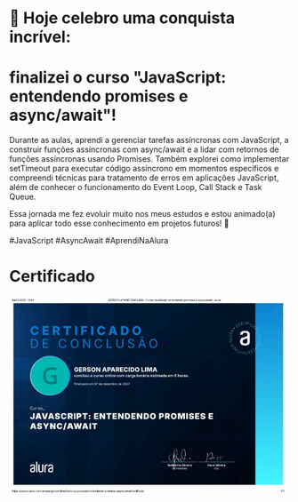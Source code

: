 # 🎉 Hoje celebro uma conquista incrível: 
# finalizei o curso "JavaScript: entendendo promises e async/await"!

Durante as aulas, aprendi a gerenciar tarefas assíncronas com JavaScript, a construir funções assíncronas com async/await e a lidar com retornos de funções assíncronas usando Promises. Também explorei como implementar setTimeout para executar código assíncrono em momentos específicos e compreendi técnicas para tratamento de erros em aplicações JavaScript, além de conhecer o funcionamento do Event Loop, Call Stack e Task Queue. 

Essa jornada me fez evoluir muito nos meus estudos e estou animado(a) para aplicar todo esse conhecimento em projetos futuros! 🚀

#JavaScript #AsyncAwait #AprendiNaAlura

# Certificado
![Certificado](https://github.com/GersonAparecidoLima/JavaScriptEntendendoPromisesAsyncawait/blob/master/Certificado/certificado.JPG)
